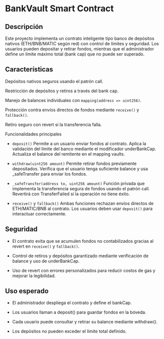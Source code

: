 # BankVault Smart Contract
## Descripción

Este proyecto implementa un contrato inteligente tipo banco de depósitos nativos (ETH/BNB/MATIC según red) con control de límites y seguridad.
Los usuarios pueden depositar y retirar fondos, mientras que el administrador define un límite máximo total (bank cap) que no puede ser superado.

## Características

Depósitos nativos seguros usando el patrón call.

Restricción de depósitos y retiros a través del bank cap.

Manejo de balances individuales con `mapping(address => uint256)`.

Protección contra envíos directos de fondos mediante `receive()` y `fallback()`.

Retiro seguro con revert si la transferencia falla.

Funcionalidades principales

- `deposit()`
Permite a un usuario enviar fondos al contrato. Aplica la validación del límite del banco mediante el modificador underBankCap.
Actualiza el balance del remitente en el mapping vaults.

- `withdraw(uint256 amount)`
Permite retirar fondos previamente depositados. Verifica que el usuario tenga suficiente balance y usa _safeTransfer para enviar los fondos.

- `_safeTransfer(address to, uint256 amount)`
Función privada que implementa la transferencia segura de fondos usando el patrón call.
Revertirá con TransferFailed si la operación no tiene éxito.

- `receive()` y `fallback()`
Ambas funciones rechazan envíos directos de ETH/MATIC/BNB al contrato. Los usuarios deben usar `deposit()` para interactuar correctamente.

## Seguridad

- El contrato evita que se acumulen fondos no contabilizados gracias al revert en `receive()` y `fallback()`.

- Control de retiros y depósitos garantizado mediante verificación de balance y uso de underBankCap.

- Uso de revert con errores personalizados para reducir costos de gas y mejorar la legibilidad.

## Uso esperado

- El administrador despliega el contrato y define el bankCap.

- Los usuarios llaman a deposit() para guardar fondos en la bóveda.

- Cada usuario puede consultar y retirar su balance mediante withdraw().

- Los depósitos no pueden exceder el límite total definido.
